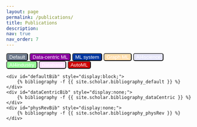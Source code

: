 ```yaml
---
layout: page
permalink: /publications/
title: Publications
description: 
nav: true
nav_order: 7
---
```

<!-- _pages/publications.md -->
<div class="publications">
    <!-- <div>machine learning</div> -->
    <button style="display: inline-block; background-color: #6A7689; color: #FFFFFF; border-radius: 5px; outline: none;" 
    onclick="changeBibliography('defaultBib')">
        Default
    </button>
    <button style="display: inline-block; background-color: #89009F; color: #FFFFFF; border-radius: 5px; outline: none;" 
    onclick="changeBibliography('dataCentricBib')">
        Data-centric ML
    </button>
    <button style="display: inline-block; background-color: #00369f; color: #FFFFFF; border-radius: 5px; outline: none;" 
    onclick="changeBibliography('physRevBib')">
        ML system
    </button>
    </button>
    <button style="display: inline-block; background-color: #ffdead; color: #FFFFFF; border-radius: 5px; outline: none;" 
    onclick="changeBibliography('physRevBib')">
        Graph ML
    </button>
    </button>
    <button style="display: inline-block; background-color: #e6e6fa; color: #FFFFFF; border-radius: 5px; outline: none;" 
    onclick="changeBibliography('physRevBib')">
        AI4science
    </button>
    </button>
    <button style="display: inline-block; background-color: #98fb98; color: #FFFFFF; border-radius: 5px; outline: none;" 
    onclick="changeBibliography('physRevBib')">
        AI4industry
    </button>
    </button>
    <button style="display: inline-block; background-color: #ffe1ff; color: #FFFFFF; border-radius: 5px; outline: none;" 
    onclick="changeBibliography('physRevBib')">
        Database
    </button>
    </button>
    <button style="display: inline-block; background-color: #cd0000; color: #FFFFFF; border-radius: 5px; outline: none;" 
    onclick="changeBibliography('physRevBib')">
        AutoML
    </button>
    
    <div id="defaultBib" style="display:block;">
        {% bibliography -f {{ site.scholar.bibliography_default }} %}
    </div>
    <div id="dataCentricBib" style="display:none;">
        {% bibliography -f {{ site.scholar.bibliography_dataCentric }} %}
    </div>
    <div id="physRevBib" style="display:none;">
        {% bibliography -f {{ site.scholar.bibliography_physRev }} %}
    </div>
</div>

<script>
    var button_choice = 'defaultBib';
    function changeBibliography(choice) {
        // 根据需要修改 site.scholar.bibliography 的值
        if (choice === 'dataCentricBib') {
            document.getElementById("dataCentricBib").style.display = "block"; // 显示选中元素
            // 其余均隐藏
            document.getElementById("defaultBib").style.display = "none";
            document.getElementById("physRevBib").style.display = "none";
        } else if (choice === 'physRevBib') {
            document.getElementById("physRevBib").style.display = "block"; // 显示选中元素
            // 其余均隐藏
            document.getElementById("defaultBib").style.display = "none";
            document.getElementById("dataCentricBib").style.display = "none";
        } else { // defaultBib
            document.getElementById("defaultBib").style.display = "block"; // 显示选中元素
            // 其余均隐藏
            document.getElementById("physRevBib").style.display = "none";
            document.getElementById("dataCentricBib").style.display = "none";
        }
    }
</script>
